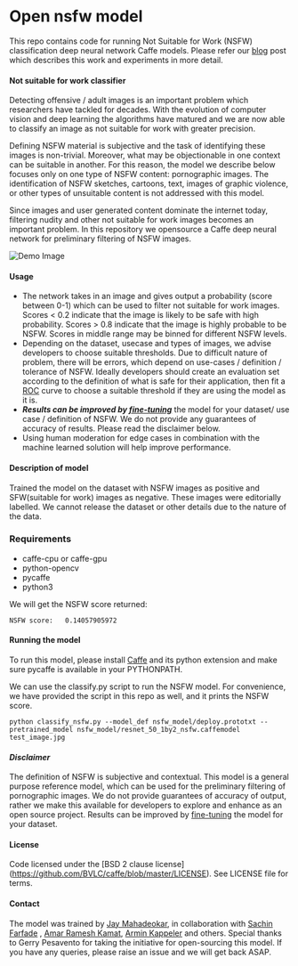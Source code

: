 # Open nsfw model
This repo contains code for running Not Suitable for Work (NSFW) classification deep neural network Caffe models. Please refer our [blog](https://yahooeng.tumblr.com/post/151148689421/open-sourcing-a-deep-learning-solution-for) post which describes this work and experiments in more detail.

#### Not suitable for work classifier
Detecting offensive / adult images is an important problem which researchers have tackled for decades. With the evolution of computer vision and deep learning the algorithms have matured and we are now able to classify an image as not suitable for work with greater precision.

Defining NSFW material is subjective and the task of identifying these images is non-trivial. Moreover, what may be objectionable in one context can be suitable in another. For this reason, the model we describe below focuses only on one type of NSFW content: pornographic images. The identification of NSFW sketches, cartoons, text, images of graphic violence, or other types of unsuitable content is not addressed with this model.

Since images and user generated content dominate the internet today, filtering nudity and other not suitable for work images becomes an important problem. In this repository we opensource a Caffe deep neural network for preliminary filtering of NSFW images. 

![Demo Image](https://66.media.tumblr.com/a24135a56ecf20d7efb81dda0f4ccbac/tumblr_inline_oebl0iNWRM1rilvr1_500.png "")


#### Usage

* The network takes in an image and gives output a probability (score between 0-1) which can be used to filter not suitable for work images. Scores < 0.2 indicate that the image is likely to be safe with high probability. Scores > 0.8 indicate that the image is highly probable to be NSFW. Scores in middle range may be binned for different NSFW levels. 
* Depending on the dataset, usecase and types of images, we advise developers to choose suitable thresholds. Due to difficult nature of problem, there will be errors, which depend on use-cases / definition / tolerance of NSFW.  Ideally developers should create an evaluation set according to the definition of what is safe for their application, then fit a [ROC](https://en.wikipedia.org/wiki/Receiver_operating_characteristic) curve to choose a suitable threshold if they are using the model as it is. 
* ***Results can be improved by [fine-tuning](http://caffe.berkeleyvision.org/gathered/examples/finetune_flickr_style.html)*** the model for your dataset/ use case / definition of NSFW. We do not provide any guarantees of accuracy of results. Please read the disclaimer below.
* Using human moderation for edge cases in combination with the machine learned solution will help improve performance.

#### Description of model
Trained the model on the dataset with NSFW images as positive and SFW(suitable for work) images as negative. These images were editorially labelled. We cannot release the dataset or other details due to the nature of the data. 

### Requirements
- caffe-cpu or caffe-gpu
- python-opencv
- pycaffe
- python3

We will get the NSFW score returned:
```
NSFW score:   0.14057905972
``` 
#### Running the model
To run this model, please install [Caffe](https://github.com/BVLC/caffe) and its python extension and make sure pycaffe is available in your PYTHONPATH.

We can use the classify.py script to run the NSFW model. For convenience, we have provided the script in this repo as well, and it prints the NSFW score. 

 ```
python classify_nsfw.py --model_def nsfw_model/deploy.prototxt --pretrained_model nsfw_model/resnet_50_1by2_nsfw.caffemodel test_image.jpg
 ```
 
#### ***Disclaimer***
The definition of NSFW is subjective and contextual. This model is a general purpose reference model, which can be used for the preliminary filtering of pornographic images. We do not provide guarantees of accuracy of output, rather we make this available for developers to explore and enhance as an open source project. Results can be improved by [fine-tuning](http://caffe.berkeleyvision.org/gathered/examples/finetune_flickr_style.html) the model for your dataset.

#### License
Code licensed under the [BSD 2 clause license] (https://github.com/BVLC/caffe/blob/master/LICENSE). See LICENSE file for terms.

#### Contact
The model was trained by [Jay Mahadeokar](https://github.com/jay-mahadeokar/),  in collaboration with [Sachin Farfade](https://github.com/sachinfarfade/) , [Amar Ramesh Kamat](https://github.com/amar-kamat), [Armin Kappeler](https://github.com/akappeler) and others. Special thanks to Gerry Pesavento for taking the initiative for open-sourcing this model. If you have any queries, please raise an issue and we will get back ASAP.

